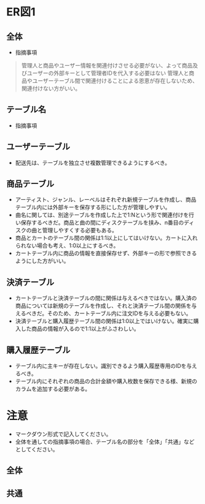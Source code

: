 # ER図1
## 全体
- 指摘事項
>管理人と商品やユーザー情報を関連付けさせる必要がない、よって商品及びユーザーの外部キーとして管理者IDを代入する必要はない
>管理人と商品やユーザーテーブル間で関連付けることによる恩恵が存在しないため、関連付けない方がいい。

## テーブル名
- 指摘事項
## ユーザーテーブル
- 配送先は、テーブルを独立させ複数管理できるようにするべき。
## 商品テーブル
- アーティスト、ジャンル、レーベルはそれぞれ新規テーブルを作成し、商品テーブル内には外部キーを保存する形にした方が管理しやすい。
- 曲名に関しては、別途テーブルを作成した上で1:Nという形で関連付けを行い保存するべきだ。商品と曲の間にディスクテーブルを挟み、n番目のディスクの曲と管理しやすくする必要もある。
- 商品とカートのテーブル間の関係は1:1以上にしてはいけない。カートに入れられない場合も考え、1:0以上にするべき。
- カートテーブル内に商品の情報を直接保存せず、外部キーの形で参照できるようにした方がいい。
## 決済テーブル
- カートテーブルと決済テーブルの間に関係は与えるべきではない。購入済の商品については新規のテーブルを作成し、それと決済テーブル間の関係を与えるべきだ。そのため、カートテーブル内に注文IDを与える必要もない。
- 決済テーブルと購入履歴テーブル間の関係は1:0以上ではいけない。確実に購入した商品の情報が入るので1:1以上がふさわしい。
## 購入履歴テーブル
- テーブル内に主キーが存在しない。識別できるよう購入履歴専用のIDを与えるべき。
- テーブル内にそれぞれの商品の合計金額や購入枚数を保存できる様、新規のカラムを追加する必要がある。


# 注意
* マークダウン形式で記入してください。
* 全体を通しての指摘事項の場合、テーブル名の部分を「全体」「共通」などとしてください。
## 全体

## 共通

